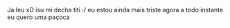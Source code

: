 Ja leu xD
isu mi decha titi :/
eu estou ainda mais triste agora
a todo instante
eu quero
uma
paçoca
